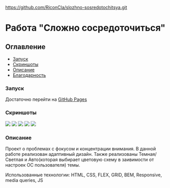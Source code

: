 https://github.com/RiconCla/slozhno-sosredotochitsya.git 
# Работа "Сложно сосредоточиться"

## Оглавление

- [Запуск](#запуск)
- [Скриншоты](#скриншоты)
- [Описание](#описание)
- [Благодарность](#благодарность)

### Запуск

Достаточно перейти на [GitHub Pages](https://riconcla.github.io/slozhno-sosredotochitsya/)

### Скриншоты

![](./screenshots/Screenshot.png)
![](./screenshots/Screenshot1.png)
![](./screenshots/Screenshot8.png)
![](./screenshots/Screenshot4.png)
![](./screenshots/Screenshot7.png)

### Описание

Проект о проблемах с фокусом и концентрации внимания. В данной работе реализован адаптивный дизайн. Также реализованы Темная/Светлая и Авто(которая выбирает цветовую схему в заивимости от настроек ОС пользователя) темы.

Использованные технологии: HTML, CSS, FLEX, GRID, BEM, Responsive, media queries, JS